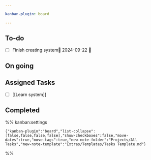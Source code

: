 ```yaml
---

kanban-plugin: board

---
```


## To-do

- [ ] Finish creating system📅 2024-09-22 🔺


## On going



## Assigned Tasks

- [ ] [[Learn system]]


## Completed





%% kanban:settings
```
{"kanban-plugin":"board","list-collapse":[false,false,false,false],"show-checkboxes":false,"move-dates":true,"move-tags":true,"new-note-folder":"Projects/All Tasks","new-note-template":"Extras/Templates/Tasks Template.md"}
```
%%